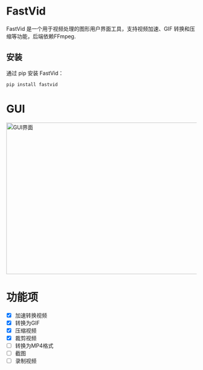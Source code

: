 # FastVid
FastVid 是一个用于视频处理的图形用户界面工具，支持视频加速、GIF 转换和压缩等功能，后端依赖FFmpeg.

## 安装
通过 pip 安装 FastVid：

```bash
pip install fastvid
```

# GUI
<img src="/home/mellon/mellon/repo/fastvid/doc/gui.png" alt="GUI界面" width="1800" height="400">

# 功能项
- [x] 加速转换视频
- [x] 转换为GIF
- [x] 压缩视频
- [x] 裁剪视频
- [ ] 转换为MP4格式
- [ ] 截图
- [ ] 录制视频